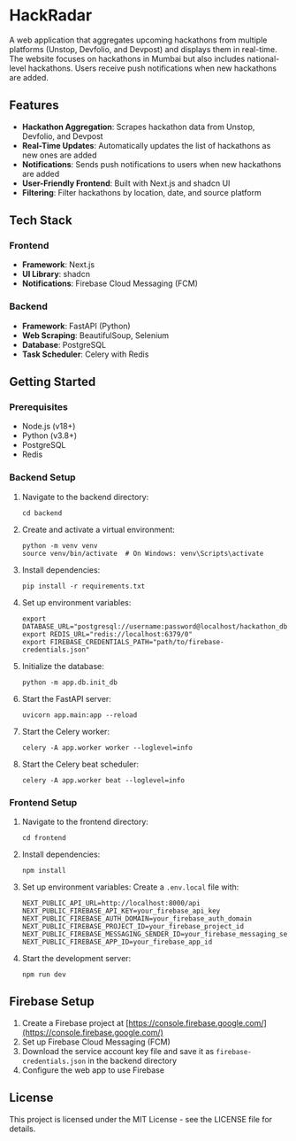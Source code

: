 # HackRadar

A web application that aggregates upcoming hackathons from multiple platforms (Unstop, Devfolio, and Devpost) and displays them in real-time. The website focuses on hackathons in Mumbai but also includes national-level hackathons. Users receive push notifications when new hackathons are added.

## Features

- **Hackathon Aggregation**: Scrapes hackathon data from Unstop, Devfolio, and Devpost
- **Real-Time Updates**: Automatically updates the list of hackathons as new ones are added
- **Notifications**: Sends push notifications to users when new hackathons are added
- **User-Friendly Frontend**: Built with Next.js and shadcn UI
- **Filtering**: Filter hackathons by location, date, and source platform

## Tech Stack

### Frontend
- **Framework**: Next.js
- **UI Library**: shadcn
- **Notifications**: Firebase Cloud Messaging (FCM)

### Backend
- **Framework**: FastAPI (Python)
- **Web Scraping**: BeautifulSoup, Selenium
- **Database**: PostgreSQL
- **Task Scheduler**: Celery with Redis

## Getting Started

### Prerequisites
- Node.js (v18+)
- Python (v3.8+)
- PostgreSQL
- Redis

### Backend Setup

1. Navigate to the backend directory:
   ```
   cd backend
   ```

2. Create and activate a virtual environment:
   ```
   python -m venv venv
   source venv/bin/activate  # On Windows: venv\Scripts\activate
   ```

3. Install dependencies:
   ```
   pip install -r requirements.txt
   ```

4. Set up environment variables:
   ```
   export DATABASE_URL="postgresql://username:password@localhost/hackathon_db"
   export REDIS_URL="redis://localhost:6379/0"
   export FIREBASE_CREDENTIALS_PATH="path/to/firebase-credentials.json"
   ```

5. Initialize the database:
   ```
   python -m app.db.init_db
   ```

6. Start the FastAPI server:
   ```
   uvicorn app.main:app --reload
   ```

7. Start the Celery worker:
   ```
   celery -A app.worker worker --loglevel=info
   ```

8. Start the Celery beat scheduler:
   ```
   celery -A app.worker beat --loglevel=info
   ```

### Frontend Setup

1. Navigate to the frontend directory:
   ```
   cd frontend
   ```

2. Install dependencies:
   ```
   npm install
   ```

3. Set up environment variables:
   Create a `.env.local` file with:
   ```
   NEXT_PUBLIC_API_URL=http://localhost:8000/api
   NEXT_PUBLIC_FIREBASE_API_KEY=your_firebase_api_key
   NEXT_PUBLIC_FIREBASE_AUTH_DOMAIN=your_firebase_auth_domain
   NEXT_PUBLIC_FIREBASE_PROJECT_ID=your_firebase_project_id
   NEXT_PUBLIC_FIREBASE_MESSAGING_SENDER_ID=your_firebase_messaging_sender_id
   NEXT_PUBLIC_FIREBASE_APP_ID=your_firebase_app_id
   ```

4. Start the development server:
   ```
   npm run dev
   ```

## Firebase Setup

1. Create a Firebase project at [https://console.firebase.google.com/](https://console.firebase.google.com/)
2. Set up Firebase Cloud Messaging (FCM)
3. Download the service account key file and save it as `firebase-credentials.json` in the backend directory
4. Configure the web app to use Firebase

## License

This project is licensed under the MIT License - see the LICENSE file for details. 

